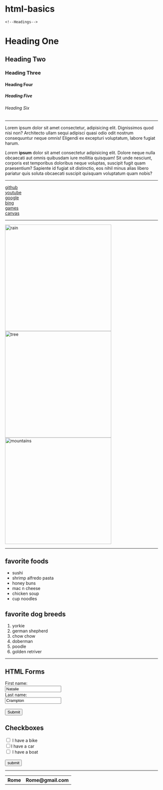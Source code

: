 # html-basics
<!DOCTYPE html>
<html lang="en">
<head>
    <meta charset="UTF-8">
    <meta http-equiv="X-UA-Compatible" content="IE=edge">
    <meta name="viewport" content="width=device-width, initial-scale=1.0">
    <title>html basics</title>
</head>
<body>

    <!--Headings-->
<h1> Heading One</h1>
<h2> Heading Two</h2>
<h3> Heading Three</h3>
<h4> Heading Four</h4>
<h5> Heading Five</h5>
<h6> Heading Six</h6>
<hr>

<!--Paragraphs-->
<p>Lorem ipsum dolor sit amet consectetur, adipisicing elit. Dignissimos quod nisi non? Architecto ullam sequi adipisci quasi odio odit nostrum consequuntur neque omnis! Eligendi ex excepturi voluptatum, labore fugiat harum.</p>
<p><em>Lorem</em> <strong>ipsum</strong> dolor sit amet consectetur adipisicing elit. Dolore neque nulla obcaecati aut omnis quibusdam iure mollitia quisquam! Sit unde nesciunt, corporis est temporibus doloribus neque voluptas, suscipit fugit quam praesentium? Sapiente id fugiat sit distinctio, eos nihil minus alias libero pariatur quis soluta obcaecati suscipit quisquam voluptatum quam nobis?</p>
<hr>

<!--Links-->
<a href="https://github.com/" target="_blank">github</a><br>
<a href="https://www.youtube.com/" target="_blank">youtube</a><br>
<a href="https://www.google.com/" target="_blank">google</a><br>
<a href="https://bing.com" target="_blank">bing</a><br>
<a href="https://coolmathgames.com" target="_blank">games</a><br>
<a href="https://www.paulding.k12.ga.us/Page/46868" target="_blank">canvas</a><br>
<hr>

<!--images-->
<img src="img/rain.jpg" alt="rain" height="350" width="350">
<img src="img/tree.jpg" alt="tree" height="350">
<img src="img/mountains.jpg" alt="mountains" height="350" width="350">
<hr>

<!-- lists -->
<h2>favorite foods</h2>
<ul>
<li>sushi</li>
<li>shrimp alfredo pasta</li>
<li>honey buns</li>
<li>mac n cheese</li>
<li>chicken soup</li>
<li>cup noodles</li>
</ul>

<h2>favorite dog breeds</h2>
<ol>
<li>yorkie</li>
<li>german shepherd</li>
<li>chow chow</li>
<li>doberman</li>
<li>poodle</li>
<li>golden retriver</li>
</ol>
<hr>

<!-- forms -->
<h2>HTML Forms</h2>
<form action="">
<form action="/action_page.php">
<label for="fname">First name:</label><br>
<input type="text" id="fname" name="fname" value="Natalie"><br>
<label for="lname">Last name:</label><br>
<input type="text" id="lname" name="lname" value="Crampton"><br><br>
<input type="submit" value=Submit>
</form>

<h2>Checkboxes</h2>

<form action="/action_page.php">
<input type="checkbox" id="vehicle1" name="vehicle1" value="bike">
<label for="vehicle1">I have a bike<label><br>
<input type="checkbox" id="vehicle2" name="vehicle2" value="car"
<label for="vehicle2">I have a car<label><br>
<input type="checkbox" id="vehicle3" name="vehicle3" value="boat">
<label for="vehicle3">I have a boat<label><br><br>
<input type="submit" value="submit">
</form>
<hr>

<table>
       <thread>
              <tr>
                    <th>Rome</th>
                    <th>Rome@gmail.com</th>     






</form>
